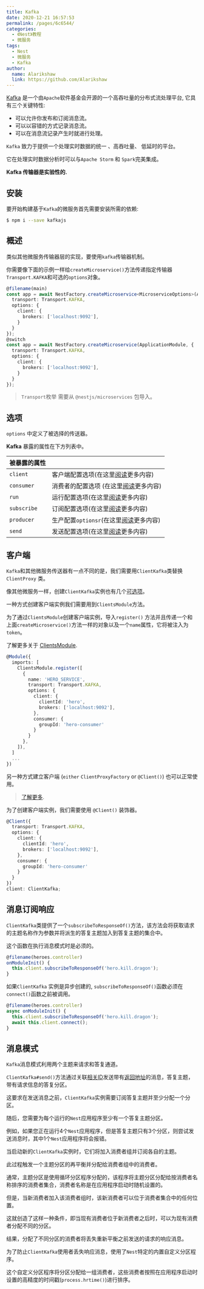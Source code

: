 ```yaml
---
title: Kafka
date: 2020-12-21 16:57:53
permalink: /pages/6c6544/
categories:
  - 《Nest》教程
  - 微服务
tags:
  - Nest
  - 微服务
  - Kafka
author: 
  name: Alarikshaw
  link: https://github.com/Alarikshaw
---
```


[Kafka](https://kafka.apache.org/) 是一个由`Apache`软件基金会开源的一个高吞吐量的分布式流处理平台, 它具有三个关键特性:

- 可以允许你发布和订阅消息流。
- 可以以容错的方式记录消息流。
- 可以在消息流记录产生时就进行处理。

`Kafka` 致力于提供一个处理实时数据的统一 、高吞吐量、 低延时的平台。 

它在处理实时数据分析时可以与`Apache Storm` 和 `Spark`完美集成。

**Kafka 传输器是实验性的.**

## 安装

要开始构建基于`Kafka`的微服务首先需要安装所需的依赖:

```bash
$ npm i --save kafkajs
```

## 概述

类似其他微服务传输器层的实现，要使用`kafka`传输器机制。

你需要像下面的示例一样给`createMicroservice()`方法传递指定传输器`Transport.KAFKA`和可选的`options`对象。

```typescript
@filename(main)
const app = await NestFactory.createMicroservice<MicroserviceOptions>(ApplicationModule, {
  transport: Transport.KAFKA,
  options: {
    client: {
      brokers: ['localhost:9092'],
    }
  }
});
@switch
const app = await NestFactory.createMicroservice(ApplicationModule, {
  transport: Transport.KAFKA,
  options: {
    client: {
      brokers: ['localhost:9092'],
    }
  }
});
```

> `Transport`枚举 需要从 `@nestjs/microservices` 包导入。

## 选项

`options` 中定义了被选择的传送器。 

**Kafka** 暴露的属性在下方列表中。

| 被暴露的属性 |                                                              |
| ------------ | ------------------------------------------------------------ |
| `client`     | 客户端配置选项(在这里[阅读](https://kafka.js.org/docs/configuration)更多内容) |
| `consumer`   | 消费者的配置选项 (在这里[阅读](https://kafka.js.org/docs/consuming#a-name-options-a-options)更多内容) |
| `run`        | 运行配置选项(在这里[阅读](https://kafka.js.org/docs/consuming)更多内容) |
| `subscribe`  | 订阅配置选项(在这里[阅读](https://kafka.js.org/docs/consuming#frombeginning)更多内容) |
| `producer`   | 生产配置`optionsr`(在这里[阅读](https://kafka.js.org/docs/producing#options)更多内容) |
| `send`       | 发送配置选项(在这里[阅读](https://kafka.js.org/docs/producing#options)更多内容) |

## 客户端

`Kafka`和其他微服务传送器有一点不同的是，我们需要用`ClientKafka`类替换`ClientProxy` 类。

像其他微服务一样，创建`ClientKafka`实例也有几个[可选项](https://docs.nestjs.com/microservices/basics#client)。

一种方式创建客户端实例我们需要用到`ClientsModule`方法。 

为了通过`ClientsModule`创建客户端实例，导入`register()` 方法并且传递一个和上面`createMicroservice()`方法一样的对象以及一个`name`属性，它将被注入为`token`。

了解更多关于 [ClientsModule](https://docs.nestjs.com/microservices/basics#client).

```typescript
@Module({
  imports: [
    ClientsModule.register([
      {
        name: 'HERO_SERVICE',
        transport: Transport.KAFKA,
        options: {
          client: {
            clientId: 'hero',
            brokers: ['localhost:9092'],
          },
          consumer: {
            groupId: 'hero-consumer'
          }
        }
      },
    ]),
  ]
  ...
})
```

另一种方式建立客户端 (`either` `ClientProxyFactory` or `@Client()`) 也可以正常使用。

>  [了解更多](https://docs.nestjs.com/microservices/basics#client).

为了创建客户端实例，我们需要使用 `@Client()` 装饰器。

```typescript
@Client({
  transport: Transport.KAFKA,
  options: {
    client: {
      clientId: 'hero',
      brokers: ['localhost:9092'],
    },
    consumer: {
      groupId: 'hero-consumer'
    }
  }
})
client: ClientKafka;
```

## 消息订阅响应

`ClientKafka`类提供了一个`subscribeToResponseOf()`方法，该方法会将获取请求的主题名称作为参数并将派生的答复主题加入到答复主题的集合中。

这个函数在执行消息模式时是必须的。

```typescript
@filename(heroes.controller)
onModuleInit() {
  this.client.subscribeToResponseOf('hero.kill.dragon');
}
```

如果`ClientKafka` 实例是异步创建的, `subscribeToResponseOf()`函数必须在`connect()`函数之前被调用。

```typescript
@filename(heroes.controller)
async onModuleInit() {
  this.client.subscribeToResponseOf('hero.kill.dragon');
  await this.client.connect();
}
```

## 消息模式

`Kafka`消息模式利用两个主题来请求和答复通道。

`ClientKafka#send()`方法通过关联[相关ID](https://www.enterpriseintegrationpatterns.com/patterns/messaging/CorrelationIdentifier.html)发送带有[返回地址](https://www.enterpriseintegrationpatterns.com/patterns/messaging/ReturnAddress.html)的消息，答复主题，带有请求信息的答复分区。 

这要求在发送消息之前，`ClientKafka`实例需要订阅答复主题并至少分配一个分区。

随后，您需要为每个运行的`Nest`应用程序至少有一个答复主题分区。

例如，如果您正在运行4个`Nest`应用程序，但是答复主题只有3个分区，则尝试发送消息时，其中1个`Nest`应用程序将会报错。

当启动新的`ClientKafka`实例时，它们将加入消费者组并订阅各自的主题。

此过程触发一个主题分区的再平衡并分配给消费者组中的消费者。

通常，主题分区是使用循环分区程序分配的，该程序将主题分区分配给按消费者名称排序的消费者集合，消费者名称是在应用程序启动时随机设置的。

但是，当新消费者加入该消费者组时，该新消费者可以位于消费者集合中的任何位置。

这就创造了这样一种条件，即当现有消费者位于新消费者之后时，可以为现有消费者分配不同的分区。

结果，分配了不同分区的消费者将丢失重新平衡之前发送的请求的响应消息。

为了防止`ClientKafka`使用者丢失响应消息，使用了`Nest`特定的内置自定义分区程序。

这个自定义分区程序将分区分配给一组消费者，这些消费者按照在应用程序启动时设置的高精度的时间戳(`process.hrtime()`)进行排序。